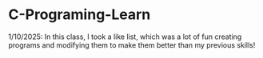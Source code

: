 # C-Programing-Learn

1/10/2025: In this class, I took a like list, which was a lot of fun creating programs and modifying them to make them better than my previous skills!
